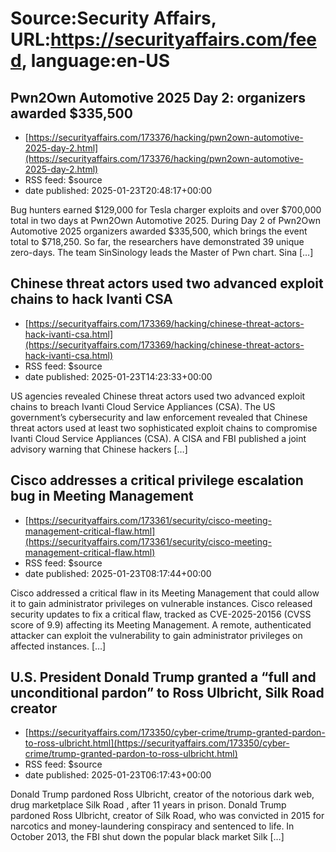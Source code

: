 # Source:Security Affairs, URL:https://securityaffairs.com/feed, language:en-US

## Pwn2Own Automotive 2025 Day 2: organizers awarded $335,500
 - [https://securityaffairs.com/173376/hacking/pwn2own-automotive-2025-day-2.html](https://securityaffairs.com/173376/hacking/pwn2own-automotive-2025-day-2.html)
 - RSS feed: $source
 - date published: 2025-01-23T20:48:17+00:00

Bug hunters earned $129,000 for Tesla charger exploits and over $700,000 total in two days at Pwn2Own Automotive 2025. During Day 2 of Pwn2Own Automotive 2025 organizers awarded $335,500, which brings the event total to $718,250. So far, the researchers have demonstrated 39 unique zero-days. The team SinSinology leads the Master of Pwn chart. Sina [&#8230;]

## Chinese threat actors used two advanced exploit chains to hack Ivanti CSA
 - [https://securityaffairs.com/173369/hacking/chinese-threat-actors-hack-ivanti-csa.html](https://securityaffairs.com/173369/hacking/chinese-threat-actors-hack-ivanti-csa.html)
 - RSS feed: $source
 - date published: 2025-01-23T14:23:33+00:00

US agencies revealed Chinese threat actors used two advanced exploit chains to breach Ivanti Cloud Service Appliances (CSA). The US government’s cybersecurity and law enforcement revealed that Chinese threat actors used at least two sophisticated exploit chains to compromise Ivanti Cloud Service Appliances (CSA). A CISA and FBI published a joint advisory warning that Chinese hackers [&#8230;]

## Cisco addresses a critical privilege escalation bug in Meeting Management
 - [https://securityaffairs.com/173361/security/cisco-meeting-management-critical-flaw.html](https://securityaffairs.com/173361/security/cisco-meeting-management-critical-flaw.html)
 - RSS feed: $source
 - date published: 2025-01-23T08:17:44+00:00

Cisco addressed a critical flaw in its Meeting Management that could allow it to gain administrator privileges on vulnerable instances. Cisco released security updates to fix a critical flaw, tracked as CVE-2025-20156 (CVSS score of 9.9) affecting its Meeting Management. A remote, authenticated attacker can exploit the vulnerability to gain administrator privileges on affected instances. [&#8230;]

## U.S. President Donald Trump granted a “full and unconditional pardon” to Ross Ulbricht, Silk Road creator
 - [https://securityaffairs.com/173350/cyber-crime/trump-granted-pardon-to-ross-ulbricht.html](https://securityaffairs.com/173350/cyber-crime/trump-granted-pardon-to-ross-ulbricht.html)
 - RSS feed: $source
 - date published: 2025-01-23T06:17:43+00:00

Donald Trump pardoned Ross Ulbricht, creator of the notorious dark web, drug marketplace Silk Road , after 11 years in prison. Donald Trump pardoned Ross Ulbricht, creator of Silk Road, who was convicted in 2015 for narcotics and money-laundering conspiracy and sentenced to life. In October 2013, the FBI shut down the popular black market Silk [&#8230;]

